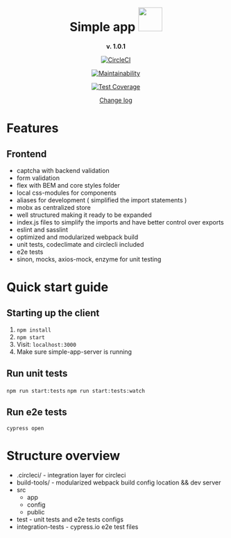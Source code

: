 <div align="center" markdown="1">

  
  # Simple app <img width="55px" height="55px" src="https://dl2.macupdate.com/images/icons256/52661.png?d=1519663273">
  
  **v. 1.0.1**
  
  [![CircleCI](https://circleci.com/gh/radswiat/react-test-app.svg?style=svg)](https://circleci.com/gh/radswiat/react-test-app)
    
  [![Maintainability](https://api.codeclimate.com/v1/badges/9afa7ea743b24b5dc83a/maintainability)](https://codeclimate.com/github/radswiat/react-test-app/maintainability)
  
  [![Test Coverage](https://api.codeclimate.com/v1/badges/9afa7ea743b24b5dc83a/test_coverage)](https://codeclimate.com/github/radswiat/react-test-app/test_coverage)  
    
  [Change log](CHANGES.md)

</div>

# Features
 
## Frontend
- captcha with backend validation
- form validation
- flex with BEM and core styles folder
- local css-modules for components
- aliases for development ( simplified the import statements )
- mobx as centralized store
- well structured making it ready to be expanded
- index.js files to simplify the imports and have better control over exports
- eslint and sasslint
- optimized and modularized webpack build
- unit tests, codeclimate and circlecli included
- e2e tests
- sinon, mocks, axios-mock, enzyme for unit testing

# Quick start guide

## Starting up the client
1. `npm install`
2. `npm start`
3. Visit: `localhost:3000`
3. Make sure simple-app-server is running

## Run unit tests

`npm run start:tests`
`npm run start:tests:watch`

## Run e2e tests

`cypress open`

# Structure overview

- .circleci/ - integration layer for circleci
- build-tools/ - modularized webpack build config location && dev server
- src
  - app
  - config
  - public
- test - unit tests and e2e tests configs
- integration-tests - cypress.io e2e test files
